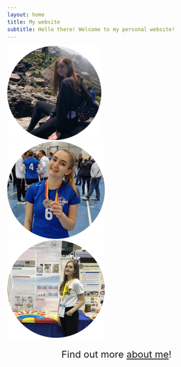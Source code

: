 ```yaml
---
layout: home
title: My website
subtitle: Hello there! Welcome to my personal website!
---
```


<!DOCTYPE html>
<html lang="en">
<head>
<style>
.moreinfo {
text-align: center;
font-size: 22px;
}

.images {
display: flex;
justify-content: center;
}
</style>
    <meta charset="utf-8">
</head>
  <body>
      <div class="images">
        <div class="pic1"><img src="/assets/img/pic1me.png" alt="Me1"></div>
        <div class="pic1"><img src="/assets/img/pic2me.png" alt="Me2"></div>
        <div class="pic1"><img src="/assets/img/pic3me.png" alt="Me3"></div>
    </div>
      <div class="moreinfo"><p>Find out more <a href="https://bojanamarojevic.github.io/aboutme/">about me</a>!</p></div>
  </body>
</html>

